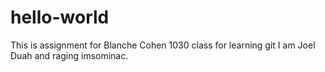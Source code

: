 # hello-world
This is assignment for Blanche Cohen 1030 class for learning git 
I am Joel Duah and raging imsominac.
